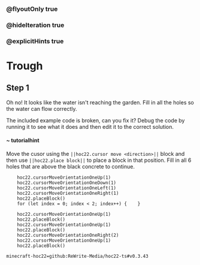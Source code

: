 ### @flyoutOnly true
### @hideIteration true
### @explicitHints true


# Trough

## Step 1
Oh no! It looks like the water isn't reaching the garden. Fill in all the holes so the water can flow correctly.

The included example code is broken, can you fix it? Debug the code by running it to see what it does and then edit it to the correct solution.

#### ~ tutorialhint 
Move the cusor using the ``||hoc22.cursor move <direction>||`` block and then use ``||hoc22.place block||`` to place a block in that position. Fill in all 6 holes that are above the black concrete to continue.



```ghost
    hoc22.cursorMoveOrientationOneUp(1)
    hoc22.cursorMoveOrientationOneDown(1)
    hoc22.cursorMoveOrientationOneLeft(1)
    hoc22.cursorMoveOrientationOneRight(1)
    hoc22.placeBlock()
    for (let index = 0; index < 2; index++) {    }
```
```template
    hoc22.cursorMoveOrientationOneUp(1) 
    hoc22.placeBlock()   
    hoc22.cursorMoveOrientationOneUp(1) 
    hoc22.placeBlock()        
    hoc22.cursorMoveOrientationOneRight(2)   
    hoc22.cursorMoveOrientationOneUp(1) 
    hoc22.placeBlock()       
```
```package
minecraft-hoc22=github:ReWrite-Media/hoc22-ts#v0.3.43
```